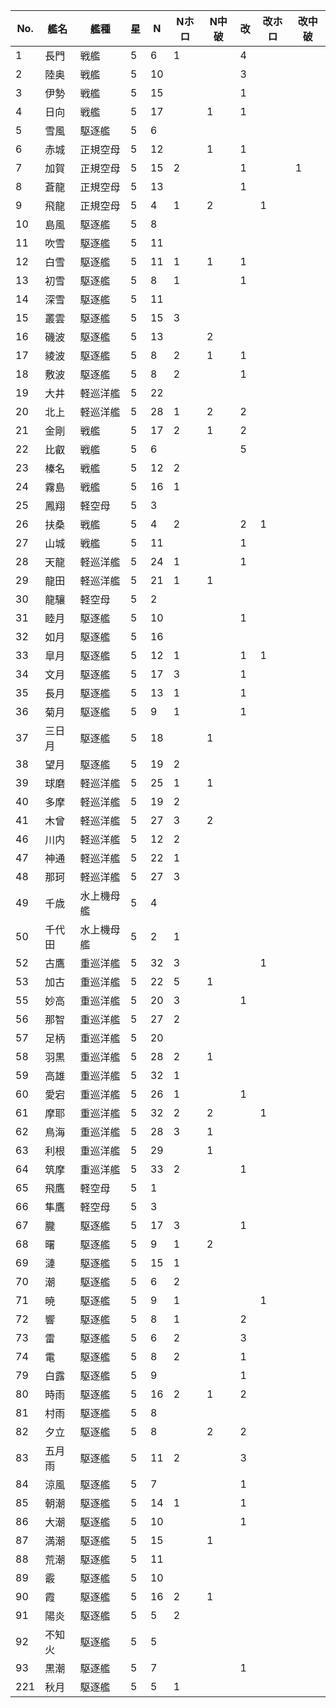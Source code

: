 |No.|艦名|艦種|星|N|Nホロ|N中破|改|改ホロ|改中破|
|---|---|---|---|---|---|---|---|---|---|
|1|長門|戦艦|5|6|1||4|||
|2|陸奥|戦艦|5|10|||3|||
|3|伊勢|戦艦|5|15|||1|||
|4|日向|戦艦|5|17||1|1|||
|5|雪風|駆逐艦|5|6||||||
|6|赤城|正規空母|5|12||1|1|||
|7|加賀|正規空母|5|15|2||1||1|
|8|蒼龍|正規空母|5|13|||1|||
|9|飛龍|正規空母|5|4|1|2||1||
|10|島風|駆逐艦|5|8||||||
|11|吹雪|駆逐艦|5|11||||||
|12|白雪|駆逐艦|5|11|1|1|1|||
|13|初雪|駆逐艦|5|8|1||1|||
|14|深雪|駆逐艦|5|11||||||
|15|叢雲|駆逐艦|5|15|3|||||
|16|磯波|駆逐艦|5|13||2||||
|17|綾波|駆逐艦|5|8|2|1|1|||
|18|敷波|駆逐艦|5|8|2||1|||
|19|大井|軽巡洋艦|5|22||||||
|20|北上|軽巡洋艦|5|28|1|2|2|||
|21|金剛|戦艦|5|17|2|1|2|||
|22|比叡|戦艦|5|6|||5|||
|23|榛名|戦艦|5|12|2|||||
|24|霧島|戦艦|5|16|1|||||
|25|鳳翔|軽空母|5|3||||||
|26|扶桑|戦艦|5|4|2||2|1||
|27|山城|戦艦|5|11|||1|||
|28|天龍|軽巡洋艦|5|24|1||1|||
|29|龍田|軽巡洋艦|5|21|1|1||||
|30|龍驤|軽空母|5|2||||||
|31|睦月|駆逐艦|5|10|||1|||
|32|如月|駆逐艦|5|16||||||
|33|皐月|駆逐艦|5|12|1||1|1||
|34|文月|駆逐艦|5|17|3||1|||
|35|長月|駆逐艦|5|13|1||1|||
|36|菊月|駆逐艦|5|9|1||1|||
|37|三日月|駆逐艦|5|18||1||||
|38|望月|駆逐艦|5|19|2|||||
|39|球磨|軽巡洋艦|5|25|1|1||||
|40|多摩|軽巡洋艦|5|19|2|||||
|41|木曾|軽巡洋艦|5|27|3|2||||
|46|川内|軽巡洋艦|5|12|2|||||
|47|神通|軽巡洋艦|5|22|1|||||
|48|那珂|軽巡洋艦|5|27|3|||||
|49|千歳|水上機母艦|5|4||||||
|50|千代田|水上機母艦|5|2|1|||||
|52|古鷹|重巡洋艦|5|32|3|||1||
|53|加古|重巡洋艦|5|22|5|1||||
|55|妙高|重巡洋艦|5|20|3||1|||
|56|那智|重巡洋艦|5|27|2|||||
|57|足柄|重巡洋艦|5|20||||||
|58|羽黒|重巡洋艦|5|28|2|1||||
|59|高雄|重巡洋艦|5|32|1|||||
|60|愛宕|重巡洋艦|5|26|1||1|||
|61|摩耶|重巡洋艦|5|32|2|2||1||
|62|鳥海|重巡洋艦|5|28|3|1||||
|63|利根|重巡洋艦|5|29||1||||
|64|筑摩|重巡洋艦|5|33|2||1|||
|65|飛鷹|軽空母|5|1||||||
|66|隼鷹|軽空母|5|3||||||
|67|朧|駆逐艦|5|17|3||1|||
|68|曙|駆逐艦|5|9|1|2||||
|69|漣|駆逐艦|5|15|1|||||
|70|潮|駆逐艦|5|6|2|||||
|71|暁|駆逐艦|5|9|1|||1||
|72|響|駆逐艦|5|8|1||2|||
|73|雷|駆逐艦|5|6|2||3|||
|74|電|駆逐艦|5|8|2||1|||
|79|白露|駆逐艦|5|9|||1|||
|80|時雨|駆逐艦|5|16|2|1|2|||
|81|村雨|駆逐艦|5|8||||||
|82|夕立|駆逐艦|5|8||2|2|||
|83|五月雨|駆逐艦|5|11|2||3|||
|84|涼風|駆逐艦|5|7|||1|||
|85|朝潮|駆逐艦|5|14|1||1|||
|86|大潮|駆逐艦|5|10|||1|||
|87|満潮|駆逐艦|5|15||1||||
|88|荒潮|駆逐艦|5|11||||||
|89|霰|駆逐艦|5|10||||||
|90|霞|駆逐艦|5|16|2|1||||
|91|陽炎|駆逐艦|5|5|2|||||
|92|不知火|駆逐艦|5|5||||||
|93|黒潮|駆逐艦|5|7|||1|||
|221|秋月|駆逐艦|5|5|1|||||
